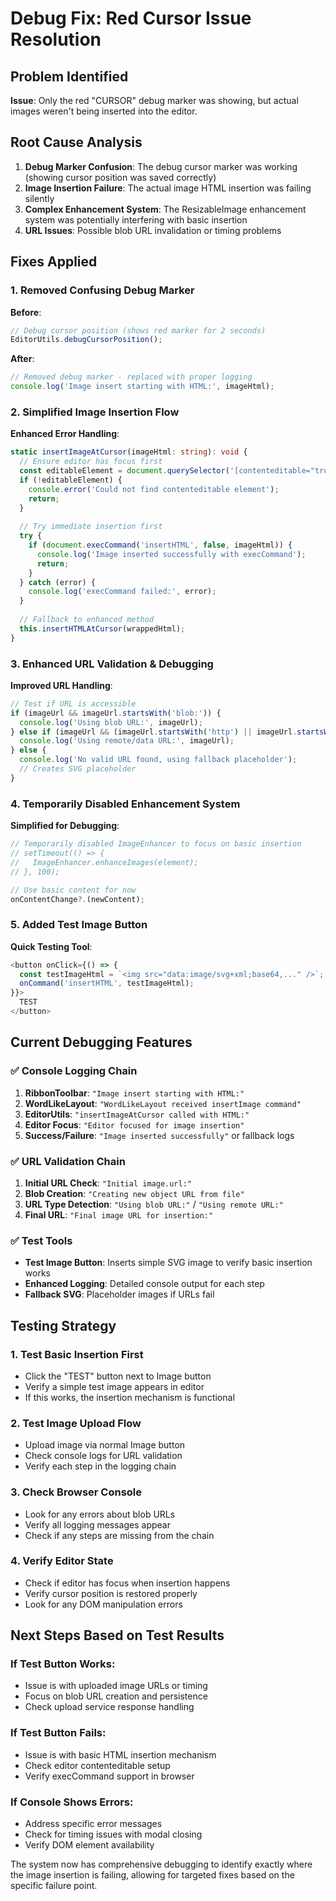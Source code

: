 # Debug Fix: Red Cursor Issue Resolution

## Problem Identified
**Issue**: Only the red "CURSOR" debug marker was showing, but actual images weren't being inserted into the editor.

## Root Cause Analysis
1. **Debug Marker Confusion**: The debug cursor marker was working (showing cursor position was saved correctly)
2. **Image Insertion Failure**: The actual image HTML insertion was failing silently
3. **Complex Enhancement System**: The ResizableImage enhancement system was potentially interfering with basic insertion
4. **URL Issues**: Possible blob URL invalidation or timing problems

## Fixes Applied

### 1. Removed Confusing Debug Marker
**Before**:
```typescript
// Debug cursor position (shows red marker for 2 seconds)
EditorUtils.debugCursorPosition();
```

**After**:
```typescript
// Removed debug marker - replaced with proper logging
console.log('Image insert starting with HTML:', imageHtml);
```

### 2. Simplified Image Insertion Flow
**Enhanced Error Handling**:
```typescript
static insertImageAtCursor(imageHtml: string): void {
  // Ensure editor has focus first
  const editableElement = document.querySelector('[contenteditable="true"]') as HTMLElement;
  if (!editableElement) {
    console.error('Could not find contenteditable element');
    return;
  }
  
  // Try immediate insertion first
  try {
    if (document.execCommand('insertHTML', false, imageHtml)) {
      console.log('Image inserted successfully with execCommand');
      return;
    }
  } catch (error) {
    console.log('execCommand failed:', error);
  }
  
  // Fallback to enhanced method
  this.insertHTMLAtCursor(wrappedHtml);
}
```

### 3. Enhanced URL Validation & Debugging
**Improved URL Handling**:
```typescript
// Test if URL is accessible
if (imageUrl && imageUrl.startsWith('blob:')) {
  console.log('Using blob URL:', imageUrl);
} else if (imageUrl && (imageUrl.startsWith('http') || imageUrl.startsWith('data:'))) {
  console.log('Using remote/data URL:', imageUrl);
} else {
  console.log('No valid URL found, using fallback placeholder');
  // Creates SVG placeholder
}
```

### 4. Temporarily Disabled Enhancement System
**Simplified for Debugging**:
```typescript
// Temporarily disabled ImageEnhancer to focus on basic insertion
// setTimeout(() => {
//   ImageEnhancer.enhanceImages(element);
// }, 100);

// Use basic content for now
onContentChange?.(newContent);
```

### 5. Added Test Image Button
**Quick Testing Tool**:
```typescript
<button onClick={() => {
  const testImageHtml = `<img src="data:image/svg+xml;base64,..." />`;
  onCommand('insertHTML', testImageHtml);
}}>
  TEST
</button>
```

## Current Debugging Features

### ✅ **Console Logging Chain**
1. **RibbonToolbar**: `"Image insert starting with HTML:"`
2. **WordLikeLayout**: `"WordLikeLayout received insertImage command"`  
3. **EditorUtils**: `"insertImageAtCursor called with HTML:"`
4. **Editor Focus**: `"Editor focused for image insertion"`
5. **Success/Failure**: `"Image inserted successfully"` or fallback logs

### ✅ **URL Validation Chain**
1. **Initial URL Check**: `"Initial image.url:"`
2. **Blob Creation**: `"Creating new object URL from file"`
3. **URL Type Detection**: `"Using blob URL:"` / `"Using remote URL:"`
4. **Final URL**: `"Final image URL for insertion:"`

### ✅ **Test Tools**
- **Test Image Button**: Inserts simple SVG image to verify basic insertion works
- **Enhanced Logging**: Detailed console output for each step
- **Fallback SVG**: Placeholder images if URLs fail

## Testing Strategy

### 1. **Test Basic Insertion First**
- Click the "TEST" button next to Image button
- Verify a simple test image appears in editor
- If this works, the insertion mechanism is functional

### 2. **Test Image Upload Flow**
- Upload image via normal Image button
- Check console logs for URL validation
- Verify each step in the logging chain

### 3. **Check Browser Console**
- Look for any errors about blob URLs
- Verify all logging messages appear
- Check if any steps are missing from the chain

### 4. **Verify Editor State**
- Check if editor has focus when insertion happens
- Verify cursor position is restored properly
- Look for any DOM manipulation errors

## Next Steps Based on Test Results

### If Test Button Works:
- Issue is with uploaded image URLs or timing
- Focus on blob URL creation and persistence
- Check upload service response handling

### If Test Button Fails:
- Issue is with basic HTML insertion mechanism
- Check editor contenteditable setup
- Verify execCommand support in browser

### If Console Shows Errors:
- Address specific error messages
- Check for timing issues with modal closing
- Verify DOM element availability

The system now has comprehensive debugging to identify exactly where the image insertion is failing, allowing for targeted fixes based on the specific failure point.